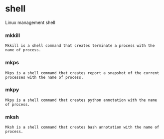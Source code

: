 # shell
Linux management shell

### mkkill
    Mkkill is a shell command that creates terminate a process with the name of process.

### mkps
    Mkps is a shell command that creates report a snapshot of the current processes with the name of process.

### mkpy
    Mkpy is a shell command that creates python annotation with the name of process.

### mksh
    Mksh is a shell command that creates bash annotation with the name of process.
  
